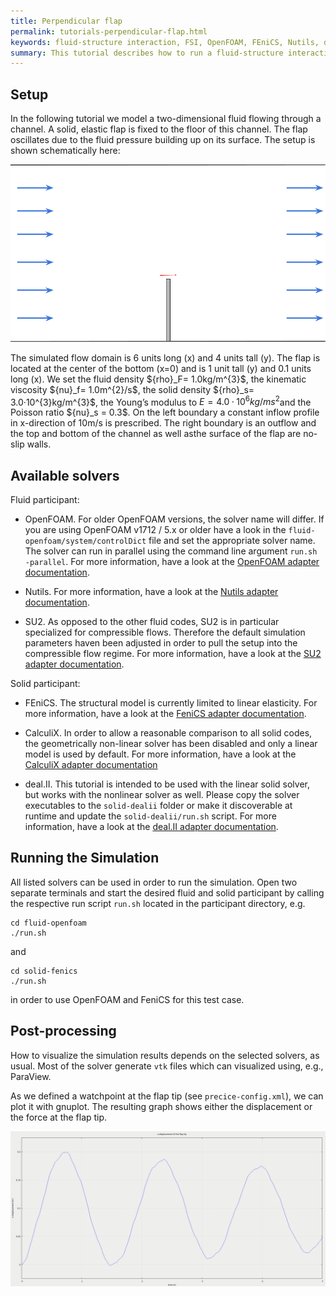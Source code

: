 ```yaml
---
title: Perpendicular flap
permalink: tutorials-perpendicular-flap.html
keywords: fluid-structure interaction, FSI, OpenFOAM, FEniCS, Nutils, deal.II, Calculix, SU2,
summary: This tutorial describes how to run a fluid-structure interaction using preCICE and any fluid-solid solver combination of our [officially provided adapter codes](adapters-overview.html).
---
```


## Setup

In the following tutorial we model a two-dimensional fluid flowing through a channel. A solid, elastic flap is fixed to the floor of this channel. The flap oscillates due to the fluid pressure building up on its surface. The setup is shown schematically here:

![Flap setup](images/setupDrawing.png)

The simulated flow domain is 6 units long (x) and 4 units tall (y). The flap is located at the center of the bottom (x=0) and is 1 unit tall (y) and 0.1 units long (x). We set the fluid density $\{rho}_F= 1.0kg/m^{3}$, the kinematic viscosity $\{nu}_f= 1.0m^{2}/s$, the solid density $\{rho}_s= 3.0·10^{3}kg/m^{3}$, the Young’s modulus to $E= 4.0·10^{6} kg/ms^{2}$and the Poisson ratio $\{nu}_s = 0.3$. On the left boundary a constant inflow profile in x-direction of 10m/s is prescribed. The right boundary is an outflow and the top and bottom of the channel as well asthe surface of the flap are no-slip walls.

## Available solvers

Fluid participant:

* OpenFOAM. For older OpenFOAM versions, the solver name will differ. If you are using OpenFOAM v1712 / 5.x or older have a look in the `fluid-openfoam/system/controlDict` file and set the appropriate solver name. The solver can run in parallel using the command line argument `run.sh -parallel`. For more information, have a look at the [OpenFOAM adapter documentation](adapter-openfoam-overview.html).

* Nutils. For more information, have a look at the [Nutils adapter documentation](adapter-nutils-overview.html).

* SU2. As opposed to the other fluid codes, SU2 is in particular specialized for compressible flows. Therefore the default simulation parameters haven been adjusted in order to pull the setup into the compressible flow regime. For more information, have a look at the [SU2 adapter documentation](adapter-su2-overview.html).

Solid participant:

* FEniCS. The structural model is currently limited to linear elasticity. For more information, have a look at the [FeniCS adapter documentation](adapter-fenics.html).

* CalculiX. In order to allow a reasonable comparison to all solid codes, the geometrically non-linear solver has been disabled and only a linear model is used by default. For more information, have a look at the [CalculiX adapter documentation](adapter-calculix-overview.html)

* deal.II. This tutorial is intended to be used with the linear solid solver, but works with the nonlinear solver as well. Please copy the solver executables to the `solid-dealii` folder or make it discoverable at runtime and update the `solid-dealii/run.sh` script. For more information, have a look at the [deal.II adapter documentation](adapter-dealii-overview.html).

## Running the Simulation

All listed solvers can be used in order to run the simulation. Open two separate terminals and start the desired fluid and solid participant by calling the respective run script `run.sh` located in the participant directory, e.g.

```
cd fluid-openfoam
./run.sh
```
and
```
cd solid-fenics
./run.sh
```
in order to use OpenFOAM and FeniCS for this test case.


## Post-processing

How to visualize the simulation results depends on the selected solvers, as usual. Most of the solver generate `vtk` files which can visualized using, e.g., ParaView.

As we defined a watchpoint at the flap tip (see `precice-config.xml`), we can plot it with gnuplot.  The resulting graph shows either the displacement or the force at the flap tip.


![Flap watchpoint](images/displacement_watchpoint.png)

